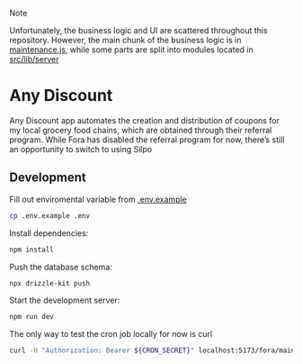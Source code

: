 > [!NOTE]  
> Unfortunately, the business logic and UI are scattered throughout this repository. However, the main chunk of the business logic is in [maintenance.js](src/routes/fora//maintenance/maintenance.js), while some parts are split into modules located in [src/lib/server](src/lib/server)

# Any Discount

Any Discount app automates the creation and distribution of coupons for my local grocery food chains, which are obtained through their referral program. While &#70;&#111;&#114;&#97; has disabled the referral program for now, there’s still an opportunity to switch to using &#83;&#105;&#108;&#112;&#111;

## Development

Fill out enviromental variable from [.env.example](.env.example)
```bash
cp .env.example .env
```

Install dependencies:
```bash
npm install
```

Push the database schema:
```bash
npx drizzle-kit push
```

Start the development server:
```bash
npm run dev
```

The only way to test the cron job locally for now is curl
```bash
curl -H "Authorization: Bearer ${CRON_SECRET}" localhost:5173/fora/maintenance
```